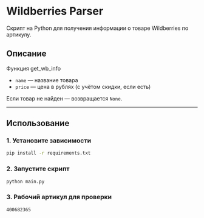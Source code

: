 # Wildberries Parser

Скрипт на Python для получения информации о товаре Wildberries по артикулу.

## Описание

Функция get_wb_info

- `name` — название товара  
- `price` — цена в рублях (с учётом скидки, если есть)

Если товар не найден — возвращается `None`.

---

## Использование

### 1. Установите зависимости

```bash
pip install -r requirements.txt
```
### 2. Запустите скрипт
```bash
python main.py
```
### 3. Рабочий артикул для проверки
```bash
400682365
````
